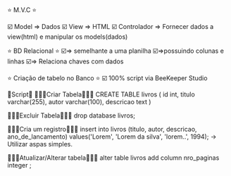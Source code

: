 ⭐      M.V.C     ⭐

☑️ Model => Dados
☑️ View => HTML
☑️ Controlador => Fornecer dados a view(html) e manipular os models(dados)


⭐ BD Relacional ⭐
☑️=> semelhante a uma planilha
☑️=>possuindo colunas e linhas
☑️=> Relaciona chaves com dados

⭐ Criação de tabelo no Banco ⭐
☑️  100% script via BeeKeeper Studio

🔹Script🔹
🔻🔻🔻Criar Tabela🔻🔻🔻
CREATE TABLE livros (
	id int,
  titulo varchar(255),
  autor varchar(100),
  descricao text
)

🔻🔻🔻Excluir Tabela🔻🔻🔻
drop database livros;

🔻🔻🔻Cria um registro🔻🔻🔻
insert into livros (titulo, autor, descricao, ano_de_lancamento)
	values('Lorem', 'Lorem da silva', 'lorem..', 1994);
-> Utilizar aspas simples.

🔻🔻🔻Atualizar/Alterar tabela🔻🔻🔻
alter table livros add column nro_paginas integer ;
